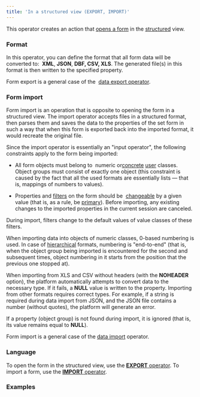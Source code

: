 ```yaml
---
title: 'In a structured view (EXPORT, IMPORT)'
---
```


This operator creates an action that [opens a form](Open_form.md) in the [structured](Structured_view.md) view.

### Format

In this operator, you can define the format that all form data will be converted to:  **XML**, **JSON**, **DBF, CSV, XLS**. The generated file(s) in this format is then written to the specified property.

Form export is a general case of the  [data export operator](Data_export_EXPORT_.md).

### Form import

Form import is an operation that is opposite to opening the form in a structured view. The import operator accepts files in a structured format, then parses them and saves the data to the properties of the set form in such a way that when this form is exported back into the imported format, it would recreate the original file.

Since the import operator is essentially an "input operator", the following constraints apply to the form being imported:

-   All form objects must belong to  numeric or[concrete](User-classes_2228341.html#Userclasses-abstract) [user](User_classes.md) classes. Object groups must consist of exactly one object (this constraint is caused by the fact that all the used formats are essentially lists — that is, mappings of numbers to values).

-   Properties and [filters](Form-structure_1573069.html#Formstructure-filters) on the form should be  [changeable](Property_change_CHANGE_.md) by a given value (that is, as a rule, be [primary](Data_properties_DATA_.md)). Before importing, any existing changes to the imported properties in the current session are canceled.

During import, filters change to the default values of value classes of these filters.

When importing data into objects of numeric classes, 0-based numbering is used. In case of [hierarchical](Structured-view_29884537.html#Structuredview-hierarchy) formats, numbering is "end-to-end" (that is, when the object group being imported is encountered for the second and subsequent times, object numbering in it starts from the position that the previous one stopped at).

When importing from XLS and CSV without headers (with the **NOHEADER** option), the platform automatically attempts to convert data to the necessary type. If it fails, a **NULL** value is written to the property. Importing from other formats requires correct types. For example, if a string is required during data import from JSON, and the JSON file contains a number (without quotes), the platform will generate an error.

If a property (object group) is not found during import, it is ignored (that is, its value remains equal to **NULL**).

Form import is a general case of the [data import](Data_import_IMPORT_.md) operator.

### Language

To open the form in the structured view, use the [**EXPORT** operator](EXPORT_operator.md). To import a form, use the [**IMPORT** operator](IMPORT_operator.md).

### Examples


